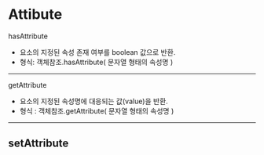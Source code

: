 # Attibute

hasAttribute  
- 요소의 지정된 속성 존재 여부를 boolean 값으로 반환.  
- 형식: 객체참조.hasAttribute( 문자열 형태의 속성명 )  

---
getAttribute  
- 요소의 지정된 속성명에 대응되는 값(value)을 반환.  
- 형식  :  객체참조.getAttribute( 문자열 형태의 속성명 )  
---
setAttribute  
- 
